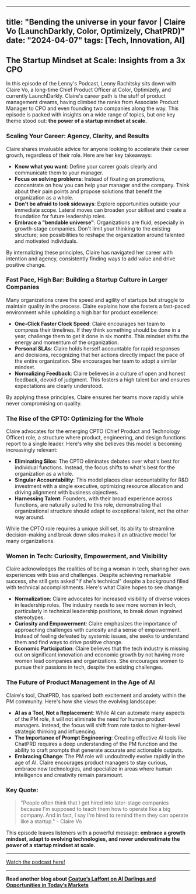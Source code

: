 
---
title: "Bending the universe in your favor | Claire Vo (LaunchDarkly, Color, Optimizely, ChatPRD)"
date: "2024-04-07"
tags: [Tech, Innovation, AI]
---

## The Startup Mindset at Scale: Insights from a 3x CPO

In this episode of the Lenny's Podcast, Lenny Rachitsky sits down with Claire Vo, a long-time Chief Product Officer at Color, Optimizely, and currently LaunchDarkly. Claire's career path is the stuff of product management dreams, having climbed the ranks from Associate Product Manager to CPO and even founding two companies along the way. This episode is packed with insights on a wide range of topics, but one key theme stood out: **the power of a startup mindset at scale.**

### Scaling Your Career:  Agency, Clarity, and Results

Claire shares invaluable advice for anyone looking to accelerate their career growth, regardless of their role. Here are her key takeaways:

* **Know what you want**: Define your career goals clearly and communicate them to your manager.
* **Focus on solving problems**:  Instead of fixating on promotions, concentrate on how you can help your manager and the company. Think about their pain points and propose solutions that benefit the organization as a whole.
* **Don't be afraid to look sideways**: Explore opportunities outside your immediate scope. Lateral moves can broaden your skillset and create a foundation for future leadership roles.
* **Embrace a "bendable universe"**: Organizations are fluid, especially in growth-stage companies.  Don't limit your thinking to the existing structure; see possibilities to reshape the organization around talented and motivated individuals.

By internalizing these principles, Claire has navigated her career with intention and agency, consistently finding ways to add value and drive positive change.

### Fast Pace, High Bar: Building a Startup Culture in Larger Companies

Many organizations crave the speed and agility of startups but struggle to maintain quality in the process. Claire explains how she fosters a fast-paced environment while upholding a high bar for product excellence:

* **One-Click Faster Clock Speed**:  Claire encourages her team to compress their timelines. If they think something should be done in a year, challenge them to get it done in six months. This mindset shifts the energy and momentum of the organization. 
* **Personal SLAs**:  Claire holds herself accountable for rapid responses and decisions, recognizing that her actions directly impact the pace of the entire organization. She encourages her team to adopt a similar mindset.
* **Normalizing Feedback**:  Claire believes in a culture of open and honest feedback, devoid of judgment. This fosters a high talent bar and ensures expectations are clearly understood.

By applying these principles, Claire ensures her teams move rapidly while never compromising on quality. 

### The Rise of the CPTO: Optimizing for the Whole

Claire advocates for the emerging CPTO (Chief Product and Technology Officer) role, a structure where product, engineering, and design functions report to a single leader. Here's why she believes this model is becoming increasingly relevant:

* **Eliminating Silos**:  The CPTO eliminates debates over what's best for individual functions. Instead, the focus shifts to what's best for the organization as a whole.
* **Singular Accountability**:  This model places clear accountability for R&D investment with a single executive, optimizing resource allocation and driving alignment with business objectives.
* **Harnessing Talent**:  Founders, with their broad experience across functions, are naturally suited to this role, demonstrating that organizational structure should adapt to exceptional talent, not the other way around.

While the CPTO role requires a unique skill set, its ability to streamline decision-making and break down silos makes it an attractive model for many organizations.

### Women in Tech: Curiosity, Empowerment, and Visibility

Claire acknowledges the realities of being a woman in tech, sharing her own experiences with bias and challenges. Despite achieving remarkable success, she still gets asked "if she's technical" despite a background filled with technical accomplishments.  Here's what Claire hopes to see change:

* **Normalization**:  Claire advocates for increased visibility of diverse voices in leadership roles. The industry needs to see more women in tech, particularly in technical leadership positions, to break down ingrained stereotypes.
* **Curiosity and Empowerment**:  Claire emphasizes the importance of approaching challenges with curiosity and a sense of empowerment.  Instead of feeling defeated by systemic issues, she seeks to understand them and find ways to drive positive change.
* **Economic Participation**:  Claire believes that the tech industry is missing out on significant innovation and economic growth by not having more women lead companies and organizations. She encourages women to pursue their passions in tech, despite the existing challenges. 

### The Future of Product Management in the Age of AI

Claire's tool, ChatPRD, has sparked both excitement and anxiety within the PM community.  Here's how she views the evolving landscape:

* **AI as a Tool, Not a Replacement**:  While AI can automate many aspects of the PM role, it will not eliminate the need for human product managers. Instead, the focus will shift from rote tasks to higher-level strategic thinking and influencing.
* **The Importance of Prompt Engineering**:  Creating effective AI tools like ChatPRD requires a deep understanding of the PM function and the ability to craft prompts that generate accurate and actionable outputs.
* **Embracing Change**:  The PM role will undoubtedly evolve rapidly in the age of AI.  Claire encourages product managers to stay curious, embrace new technologies, and specialize in areas where human intelligence and creativity remain paramount.

### Key Quote:

> "People often think that I get hired into later-stage companies because I'm supposed to teach them how to operate like a big company. And in fact, I say I'm hired to remind them they can operate like a startup." - Claire Vo

This episode leaves listeners with a powerful message: **embrace a growth mindset, adapt to evolving technologies, and never underestimate the power of a startup mindset at scale.**

---
        




<a href="https://youtube.com/watch?v=aXGo1o_baBo" target="_blank">Watch the podcast here!</a>


---

**Read another blog about [Coatue’s Laffont on AI Darlings and Opportunities in Today’s Markets](./20240625-philippelaffont-bloomberglive.md)**
